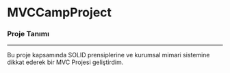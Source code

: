 # MVCCampProject
### Proje Tanımı
<hr>
Bu proje kapsamında SOLID prensiplerine ve kurumsal mimari sistemine dikkat ederek bir MVC Projesi geliştirdim. 
